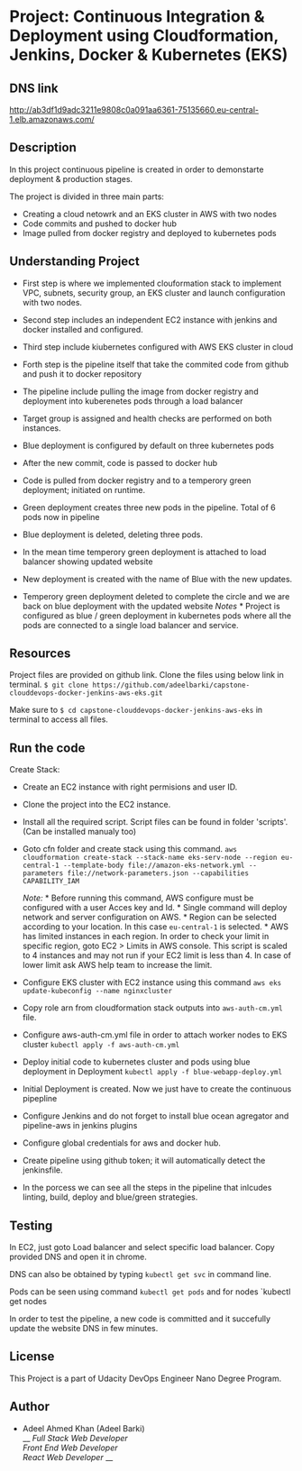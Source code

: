 # Project: Continuous Integration & Deployment using Cloudformation, Jenkins, Docker & Kubernetes (EKS)

## DNS link
http://ab3df1d9adc3211e9808c0a091aa6361-75135660.eu-central-1.elb.amazonaws.com/

## Description

In this project continuous pipeline is created in order to demonstarte deployment & production stages.

The project is divided in three main parts:

* Creating a cloud netowrk and an EKS cluster in AWS with two nodes
* Code commits and pushed to docker hub
* Image pulled from docker registry and deployed to kubernetes pods

## Understanding Project

* First step is where we implemented clouformation stack to implement VPC, subnets, security group, an EKS cluster and launch configuration with two nodes.

* Second step includes an independent EC2 instance with jenkins and docker installed and configured.

* Third step include kiubernetes configured with AWS EKS cluster in cloud

* Forth step is the pipeline itself that take the commited code from github and push it to docker repository

* The pipeline include pulling the image from docker registry and deployment into kuberenetes pods through a load balancer

* Target group is assigned and health checks are performed on both instances. 

* Blue deployment is configured by default on three kubernetes pods

* After the new commit, code is passed to docker hub 

* Code is pulled from docker registry and to a temperory green deployment; initiated on runtime.

* Green deployment creates three new pods in the pipeline. Total of 6 pods now in pipeline

* Blue deployment is deleted, deleting three pods.

* In the mean time temperory green deployment is attached to load balancer showing updated website

* New deployment is created with the name of Blue with the new updates. 

* Temperory green deployment deleted to complete the circle and we are back on blue deployment with the updated website
    _Notes_
        * Project is configured as blue / green deployment in kubernetes pods where all the pods are connected to a single load balancer and service.


## Resources 

Project files are provided on github link. Clone the files using below link in terminal.
`$ git clone https://github.com/adeelbarki/capstone-clouddevops-docker-jenkins-aws-eks.git`

Make sure to `$ cd capstone-clouddevops-docker-jenkins-aws-eks` in terminal to access all files. 

## Run the code

Create Stack: 

* Create an EC2 instance with right permisions and user ID. 

* Clone the project into the EC2 instance. 

* Install all the required script. Script files can be found in folder 'scripts'. (Can be installed manualy too)

* Goto cfn folder and create stack using this command.
`aws cloudformation create-stack --stack-name eks-serv-node --region eu-central-1 --template-body file://amazon-eks-network.yml --parameters file://network-parameters.json --capabilities CAPABILITY_IAM`

    _Note:_ 
        * Before running this command, AWS configure must be configured with a user Acces key and Id. 
        * Single command will deploy network and server configuration on AWS. 
        * Region can be selected according to your location. In this case `eu-central-1` is selected.
        * AWS has limited instances in each region. In order to check your limit in specific region, goto EC2 > Limits in AWS console. This script is scaled to 4 instances and may not run if your EC2 limit is less than 4. In case of lower limit ask AWS help team to increase the limit. 

* Configure EKS cluster with EC2 instance using this command 
`aws eks update-kubeconfig --name nginxcluster`

* Copy role arn from cloudformation stack outputs into `aws-auth-cm.yml` file. 

* Configure aws-auth-cm.yml file in order to attach worker nodes to EKS cluster
`kubectl apply -f aws-auth-cm.yml` 

* Deploy initial code to kubernetes cluster and pods using blue deployment in Deployment
`kubectl apply -f blue-webapp-deploy.yml`

* Initial Deployment is created. Now we just have to create the continuous pipepline

* Configure Jenkins and do not forget to install blue ocean agregator and pipeline-aws in jenkins plugins
* Configure global credentials for aws and docker hub.
* Create pipeline using github token; it will automatically detect the jenkinsfile.
* In the porcess we can see all the steps in the pipeline that inlcudes linting, build, deploy and blue/green strategies. 


## Testing

In EC2, just goto Load balancer and select specific load balancer. Copy provided DNS and open it in chrome. 

DNS can also be obtained by typing `kubectl get svc` in command line.

Pods can be seen using command `kubectl get pods` and for nodes `kubectl get nodes

In order to test the pipeline, a new code is committed and it succefully update the website DNS in few minutes. 

## License

This Project is a part of Udacity DevOps Engineer Nano Degree Program.   

## Author

* Adeel Ahmed Khan (Adeel Barki) <br />
  __ _Full Stack Web Developer_ <br />
  _Front End Web Developer_ <br />
  _React Web Developer_ __ <br />
